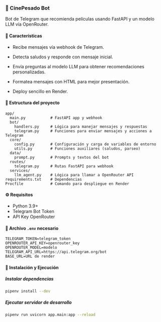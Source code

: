 ### 📌 CinePesado Bot
Bot de Telegram que recomienda películas usando FastAPI y un modelo LLM vía OpenRouter.

#### 🚀 Características
* Recibe mensajes vía webhook de Telegram.

* Detecta saludos y responde con mensaje inicial.

* Envía preguntas al modelo LLM para obtener recomendaciones personalizadas.

* Formatea mensajes con HTML para mejor presentación.

* Deploy sencillo en Render.

#### 📁 Estructura del proyecto

```
app/
  main.py           # FastAPI app y webhook
  bot/
    handlers.py     # Lógica para manejar mensajes y respuestas
    telegram.py     # Funciones para enviar mensajes y acciones a Telegram
  core/
    config.py       # Configuración y carga de variables de entorno
    utils.py        # Funciones auxiliares (saludos, parseo)
  data/
    prompt.py       # Prompts y textos del bot
  routes/
    telegram.py     # Rutas FastAPI para webhook
  services/
    llm_agent.py    # Lógica para llamar a OpenRouter API
requirements.txt    # Dependencias
Procfile            # Comando para despliegue en Render
```
#### ⚙️ Requisitos
* Python 3.9+
* Telegram Bot Token
* API Key OpenRouter

#### 🔐 Archivo `.env` necesario

```env
TELEGRAM_TOKEN=telegram_token
OPENROUTER_API_KEY=openrouter_key
OPENROUTER_MODEL=modelo
TELEGRAM_API_URL=https://api.telegram.org/bot
BASE_URL=URL de render
```

#### 🧪 Instalación y Ejecución

##### Instalar dependencias

```bash
pipenv install --dev
```

##### Ejecutar servidor de desarrollo

```bash
pipenv run uvicorn app.main:app --reload
```
